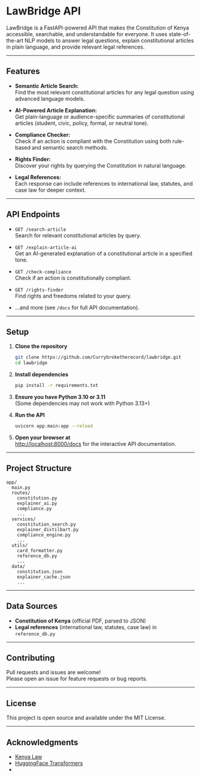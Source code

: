 # LawBridge API

LawBridge is a FastAPI-powered API that makes the Constitution of Kenya accessible, searchable, and understandable for everyone. It uses state-of-the-art NLP models to answer legal questions, explain constitutional articles in plain language, and provide relevant legal references.

---

## Features

- **Semantic Article Search:**  
  Find the most relevant constitutional articles for any legal question using advanced language models.

- **AI-Powered Article Explanation:**  
  Get plain-language or audience-specific summaries of constitutional articles (student, civic, policy, formal, or neutral tone).

- **Compliance Checker:**  
  Check if an action is compliant with the Constitution using both rule-based and semantic search methods.

- **Rights Finder:**  
  Discover your rights by querying the Constitution in natural language.

- **Legal References:**  
  Each response can include references to international law, statutes, and case law for deeper context.

---

## API Endpoints

- `GET /search-article`  
  Search for relevant constitutional articles by query.

- `GET /explain-article-ai`  
  Get an AI-generated explanation of a constitutional article in a specified tone.

- `GET /check-compliance`  
  Check if an action is constitutionally compliant.

- `GET /rights-finder`  
  Find rights and freedoms related to your query.

- ...and more (see `/docs` for full API documentation).

---

## Setup

1. **Clone the repository**
   ```sh
   git clone https://github.com/Currybroketherecord/lawbridge.git
   cd lawbridge
   ```

2. **Install dependencies**
   ```sh
   pip install -r requirements.txt
   ```

3. **Ensure you have Python 3.10 or 3.11**  
   (Some dependencies may not work with Python 3.13+)

4. **Run the API**
   ```sh
   uvicorn app.main:app --reload
   ```

5. **Open your browser at**  
   [http://localhost:8000/docs](http://localhost:8000/docs) for the interactive API documentation.

---

## Project Structure

```
app/
  main.py
  routes/
    constitution.py
    explainer_ai.py
    compliance.py
    ...
  services/
    constitution_search.py
    explainer_distilbart.py
    compliance_engine.py
    ...
  utils/
    card_formatter.py
    reference_db.py
    ...
  data/
    constitution.json
    explainer_cache.json
    ...
```

---

## Data Sources

- **Constitution of Kenya** (official PDF, parsed to JSON)
- **Legal references** (international law, statutes, case law) in `reference_db.py`

---

## Contributing

Pull requests and issues are welcome!  
Please open an issue for feature requests or bug reports.

---

## License

This project is open source and available under the MIT License.

---

## Acknowledgments

- [Kenya Law](https://www.kenyalaw.org/)
- [HuggingFace Transformers](https://huggingface.co/)
-
